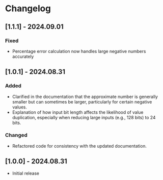 # Changelog

## [1.1.1] - 2024.09.01

### Fixed

- Percentage error calculation now handles large negative numbers accurately

## [1.0.1] - 2024.08.31

### Added

- Clarified in the documentation that the approximate number is generally smaller but can sometimes be larger, particularly for certain negative values.
- Explanation of how input bit length affects the likelihood of value duplication, especially when reducing large inputs (e.g., 128 bits) to 24 bits.

### Changed

- Refactored code for consistency with the updated documentation.

## [1.0.0] - 2024.08.31

- Initial release
